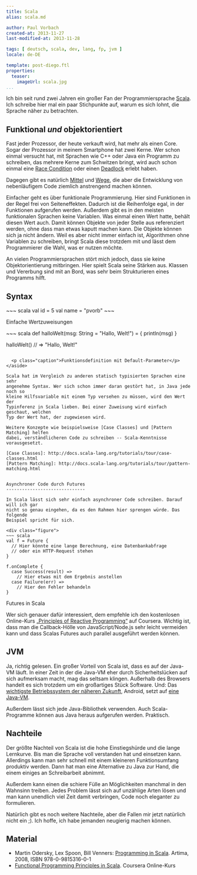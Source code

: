 ```yaml
---
title: Scala
alias: scala.md

author: Paul Vorbach
created-at: 2013-11-27
last-modified-at: 2013-11-28

tags: [ deutsch, scala, dev, lang, fp, jvm ]
locale: de-DE

template: post-diego.ftl
properties:
  teaser:
    imageUrl: scala.jpg
...
```


Ich bin seit rund zwei Jahren ein großer Fan der Programmiersprache [Scala]. Ich
schreibe hier mal ein paar Stichpunkte auf, warum es sich lohnt, die Sprache
näher zu betrachten.

[Scala]: http://www.scala-lang.org/


Funktional *und* objektorientiert
---------------------------------

Fast jeder Prozessor, der heute verkauft wird, hat mehr als einen Core. Sogar
der Prozessor in meinem Smartphone hat zwei Kerne. Wer schon einmal versucht
hat, mit Sprachen wie C++ oder Java ein Programm zu schreiben, das mehrere Kerne
zum Schwitzen bringt, wird auch schon einmal eine [Race Condition] oder einen
[Deadlock] erlebt haben.

Dagegen gibt es natürlich [Mittel][Locks] und [Wege][Volatile], die aber die
Entwicklung von nebenläufigem Code ziemlich anstrengend machen können.

Einfacher geht es über funktionale Programmierung. Hier sind Funktionen in der
Regel frei von Seiteneffekten. Dadurch ist die Reihenfolge egal, in der
Funktionen aufgerufen werden. Außerdem gibt es in den meisten funktionalen
Sprachen keine Variablen. Was einmal einen Wert hatte, behält diesen Wert auch.
Damit können Objekte von jeder Stelle aus referenziert werden, ohne dass man
etwas kaputt machen kann. Die Objekte können sich ja nicht ändern. Weil es aber
nicht immer einfach ist, Algorithmen ohne Variablen zu schreiben, bringt Scala
diese trotzdem mit und lässt dem Programmierer die Wahl, was er nutzen möchte.

An vielen Programmiersprachen stört mich jedoch, dass sie keine
Objektorientierung mitbringen. Hier spielt Scala seine Stärken aus. Klassen und
Vererbung sind mit an Bord, was sehr beim Strukturieren eines Programms hilft.

[Race Condition]: https://de.wikipedia.org/wiki/Race_Condition
[Deadlock]: https://de.wikipedia.org/wiki/Deadlock
[Locks]: https://de.wikipedia.org/wiki/Lock
[Volatile]: https://de.wikipedia.org/wiki/Volatile_(Informatik)


Syntax
------

<aside class="before">
~~~ scala
val id = 5
val name = "pvorb"
~~~

  <p class="caption">Einfache Wertzuweisungen</p>
</aside>

<aside class="after">
~~~ scala
def halloWelt(msg: String =
    "Hallo, Welt!") = {
  println(msg)
}

halloWelt()
  // => "Hallo, Welt!"
~~~

  <p class="caption">Funktionsdefinition mit Default-Parameter</p>
</aside>

Scala hat im Vergleich zu anderen statisch typisierten Sprachen eine sehr
angenehme Syntax. Wer sich schon immer daran gestört hat, in Java jede noch so
kleine Hilfsvariable mit einem Typ versehen zu müssen, wird den Wert der
Typinferenz in Scala lieben. Bei einer Zuweisung wird einfach geschaut, welchen
Typ der Wert hat, der zugewiesen wird.

Weitere Konzepte wie beispielsweise [Case Classes] und [Pattern Matching] helfen
dabei, verständlicheren Code zu schreiben -- Scala-Kenntnisse vorausgesetzt.

[Case Classes]: http://docs.scala-lang.org/tutorials/tour/case-classes.html
[Pattern Matching]: http://docs.scala-lang.org/tutorials/tour/pattern-matching.html


Asynchroner Code durch Futures
------------------------------

In Scala lässt sich sehr einfach asynchroner Code schreiben. Darauf will ich gar
nicht so genau eingehen, da es den Rahmen hier sprengen würde. Das folgende
Beispiel spricht für sich.

<div class="figure">
~~~ scala
val f = Future {
  // Hier könnte eine lange Berechnung, eine Datenbankabfrage
  // oder ein HTTP-Request stehen
}

f.onComplete {
  case Success(result) =>
    // Hier etwas mit dem Ergebnis anstellen
  case Failure(err) =>
    // Hier den Fehler behandeln
}
~~~

  <p class="caption">Futures in Scala</p>
</div>

Wer sich genauer dafür interessiert, dem empfehle ich den kostenlosen
Online-Kurs [&bdquo;Principles of Reactive Programming&ldquo;][Coursera] auf
Coursera. Wichtig ist, dass man die Callback-Hölle von JavaScript/Node.js sehr
leicht vermeiden kann und dass Scalas Futures auch parallel ausgeführt werden
können.

[Coursera]: https://www.coursera.org/course/reactive


JVM
---

Ja, richtig gelesen. Ein großer Vorteil von Scala ist, dass es auf der Java-VM
läuft. In einer Zeit in der die Java-VM eher durch Sicherheitslücken auf sich
aufmerksam macht, mag das seltsam klingen. Außerhalb des Browsers handelt es
sich trotzdem um ein großartiges Stück Software. Und: Das [wichtigste
Betriebssystem der näheren Zukunft][Android], Android, setzt auf [eine
Java-VM][Dalvik].

Außerdem lässt sich jede Java-Bibliothek verwenden. Auch Scala-Programme können
aus Java heraus aufgerufen werden. Praktisch.

[Android]: http://konstantinweiss.com/article/android-fuer-die-welt
[Dalvik]: https://de.wikipedia.org/wiki/Dalvik_Virtual_Machine


Nachteile
---------

Der größte Nachteil von Scala ist die hohe Einstiegshürde und die lange
Lernkurve. Bis man die Sprache voll verstanden hat und einsetzen kann.
Allerdings kann man sehr schnell mit einem kleineren Funktionsumfang produktiv
werden. Dann hat man eine Alternative zu Java zur Hand, die einem einiges an
Schreibarbeit abnimmt.

Außerdem kann einen die schiere Fülle an Möglichkeiten manchmal in den Wahnsinn
treiben. Jedes Problem lässt sich auf unzählige Arten lösen und man kann
unendlich viel Zeit damit verbringen, Code noch eleganter zu formulieren.

Natürlich gibt es noch weitere Nachteile, aber die Fallen mir jetzt natürlich
nicht ein ;). Ich hoffe, ich habe jemanden neugierig machen können.


Material
--------

  * Martin Odersky, Lex Spoon, Bill Venners: [Programming in Scala].
    Artima, 2008, ISBN 978-0-9815316-0-1
  * [Functional Programming Principles in Scala][ProgFun]. Coursera Online-Kurs

[Programming in Scala]: http://www.artima.com/shop/programming_in_scala_2ed
[ProgFun]: https://www.coursera.org/course/progfun
